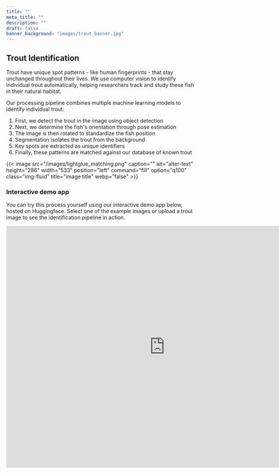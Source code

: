 ```yaml
---
title: ""
meta_title: ""
description: ""
draft: false
banner_background: "images/trout_banner.jpg"
---
```

## Trout Identification

Trout have unique spot patterns - like human fingerprints - that stay unchanged throughout their lives. We use computer vision to identify individual trout automatically, helping researchers track and study these fish in their natural habitat.

Our processing pipeline combines multiple machine learning models to identify individual trout:

1. First, we detect the trout in the image using object detection
2. Next, we determine the fish's orientation through pose estimation
3. The image is then rotated to standardize the fish position
4. Segmentation isolates the trout from the background
5. Key spots are extracted as unique identifiers
6. Finally, these patterns are matched against our database of known trout

{{< image src="/images/lightglue_matching.png" caption="" alt="alter-text" height="286" width="533" position="left" command="fill" option="q100" class="img-fluid" title="image title" webp="false" >}}

### Interactive demo app

You can try this process yourself using our interactive demo app below, hosted on Huggingface. Select one of the example images or upload a trout image to see the identification pipeline in action.

<iframe
	src="https://lumax-eco-trout-reid.hf.space"
	frameborder="0"
	width="850"
	height="650"
></iframe>